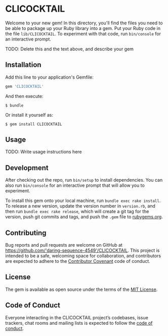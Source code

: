 # CLICOCKTAIL

Welcome to your new gem! In this directory, you'll find the files you need to be able to package up your Ruby library into a gem. Put your Ruby code in the file `lib/CLICOCKTAIL`. To experiment with that code, run `bin/console` for an interactive prompt.

TODO: Delete this and the text above, and describe your gem

## Installation

Add this line to your application's Gemfile:

```ruby
gem 'CLICOCKTAIL'
```

And then execute:

    $ bundle

Or install it yourself as:

    $ gem install CLICOCKTAIL

## Usage

TODO: Write usage instructions here

## Development

After checking out the repo, run `bin/setup` to install dependencies. You can also run `bin/console` for an interactive prompt that will allow you to experiment.

To install this gem onto your local machine, run `bundle exec rake install`. To release a new version, update the version number in `version.rb`, and then run `bundle exec rake release`, which will create a git tag for the version, push git commits and tags, and push the `.gem` file to [rubygems.org](https://rubygems.org).

## Contributing

Bug reports and pull requests are welcome on GitHub at https://github.com/'daring-sequence-4549'/CLICOCKTAIL. This project is intended to be a safe, welcoming space for collaboration, and contributors are expected to adhere to the [Contributor Covenant](http://contributor-covenant.org) code of conduct.

## License

The gem is available as open source under the terms of the [MIT License](https://opensource.org/licenses/MIT).

## Code of Conduct

Everyone interacting in the CLICOCKTAIL project’s codebases, issue trackers, chat rooms and mailing lists is expected to follow the [code of conduct](https://github.com/'daring-sequence-4549'/CLICOCKTAIL/blob/master/CODE_OF_CONDUCT.md).
